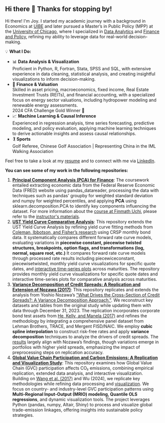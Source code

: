 ## Hi there 👋 Thanks for stopping by!

Hi there! I'm Joy. I started my academic journey with a background in Economics at [UIBE](https://english.uibe.edu.cn) and later pursued a Master’s in Public Policy (MPP) at the [University of Chicago](https://harris.uchicago.edu/academics/degrees/master-public-policy-mpp), where I specialized in [Data Analytics](https://harris.uchicago.edu/academics/design-your-path/specializations/specialization-data-analytics) and [Finance and Policy](https://harris.uchicago.edu/academics/design-your-path/specializations/specialization-finance-policy), refining my ability to leverage data for real-world decision-making.

💡 **What I Do:**  
 - 📊 **Data Analysis & Visualization**  
Proficient in Python, R, Fortran, Stata, SPSS and SQL, with extensive experience in data cleaning, statistical analysis, and creating insightful visualizations to inform decision-making.​  
 - 🏦 **Finance & Valuation**  
​Skilled in asset pricing, macroeconomics, fixed income, Real Estate Investment Trusts (REITs), and financial accounting, with a specialized focus on energy sector valuations, including hydropower modeling and renewable energy assessments.​  
2024 CFA Challenge Gold Winner 🏅  
 - 📈 **Machine Learning & Causal Inference**  
Experienced in regression analysis, time series forecasting, predictive modeling, and policy evaluation, applying machine learning techniques to derive actionable insights and assess causal relationships.​
 - 🏌️ **Sports**  
 Golf Referee, Chinese Golf Association | Representing China in the IML Walking Association
  
Feel free to take a look at my [resume](https://xiaoxiguazi.github.io/XiaoXIguaZI/Resume_LepengWu(DA).pdf) and to connect with me via [LinkedIn](https://www.linkedin.com/in/lepengwu2023/).   

**You can see some of my work in the following repositories:**
1. [**Principal Component Analysis (PCA) for Finance**](https://github.com/XiaoXIguaZI/HW4_website): The coursework entailed extracting economic data from the Federal Reserve Economic Data (FRED) website using pandas_datareader, processing the data with techniques such as pandas' groupby for weighted standard deviation and numpy for weighted percentiles, and applying **PCA** using sklearn.decomposition.PCA to identify key components influencing the dataset. For more information about the [course at Finmath Uchi](https://finmath.uchicago.edu/curriculum/degree-concentrations/financial-computing/finm-32900/), please refer to the [instructor's materials](https://finm-32900.github.io/index.html).​
2. [**UST Yield Curve Comparative Analysis**](https://github.com/XiaoXIguaZI/UST_YieldCurve_Analysis?tab=readme-ov-file): This repository extends the UST Yield Curve Analysis by refining yield curve fitting methods from [Coleman, Ibbotson, and Fisher’s research](https://books.google.com/books/about/Historical_U_S_Treasury_Yield_Curves.html?id=T7ubQAAACAAJ) using CRSP monthly bond data. It systematically compares different forward rate curve models, evaluating variations in **piecewise constant, piecewise twisted structures, breakpoints, option flags, and transformations (log, normal, square root, etc.)** It compares forward rate curve models through processed rate results including piecewiceconstant, piecewisetwisted, monthly yield curve visualizations for specific quote dates, and [interactive time-series plots](https://xiaoxiguazi.github.io/UST_YieldCurve_Analysis/parbd_rate.html) across maturities. The repository provides monthly yield curve visualizations for specific quote dates and interactive time-series plots for comparative analysis across maturities.
4. [**Variance Decomposition of Credit Spreads: A Replication and Extension of Nozawa (2017)**](https://github.com/XiaoXIguaZI/finm32900-final-project): This repository replicates and extends the analysis from Yoshio Nozawa’s ["What Drives the Cross-Section of Credit Spreads?: A Variance Decomposition Approach."](https://www.federalreserve.gov/econres/feds/what-drives-the-cross-section-of-credit-spreads-a-variance-decomposition-approach.htm). We reconstruct key datasets and tables from the original study while updating them with data through December 31, 2023. The replication incorporates corporate bond test assets from [He, Kelly, and Manela (2017)](https://www.sciencedirect.com/science/article/pii/S0304405X1730212X) and refines the methodology by integrating a comprehensive panel dataset from Lehman Brothers, TRACE, and Mergent FISD/NAIC. We employ **cubic spline interpolation** to construct risk-free rates and apply **variance decomposition** techniques to analyze the drivers of credit spreads. The [results](https://xiaoxiguazi.github.io/finm32900-final-project/reports/Final%20Project%20Report.pdf) largely align with Nozawa’s findings, though variations emerge in portfolios with higher yield spreads, emphasizing the impact of preprocessing steps on replication accuracy.
5. [**Global Value Chain Participation and Carbon Emissions: A Replication and Visualization Study**](https://github.com/XiaoXIguaZI/GVC_CarbonEmissions_Analysis): This repository examines how Global Value Chain (GVC) participation affects CO₂ emissions, combining empirical replication, extended data analysis, and interactive visualization. Building on [Wang et al. (2017)](https://papers.ssrn.com/sol3/papers.cfm?abstract_id=2937551) and Wu (2024), we replicate key methodologies while refining data processing and [visualization]((https://xiaoxiguazi.github.io/GVC_CarbonEmissions_Analysis/writeup/Write-Up.pdf)). We focus on country- and industry-level GVC participation patterns using **Multi-Regional Input-Output (MRIO) modeling, Quantile OLS regressions**, and dynamic visualization tools. The project leverages Python (pandas, numpy, Altair, Shiny) to process and visualize global trade-emission linkages, offering insights into sustainable policy strategies.
